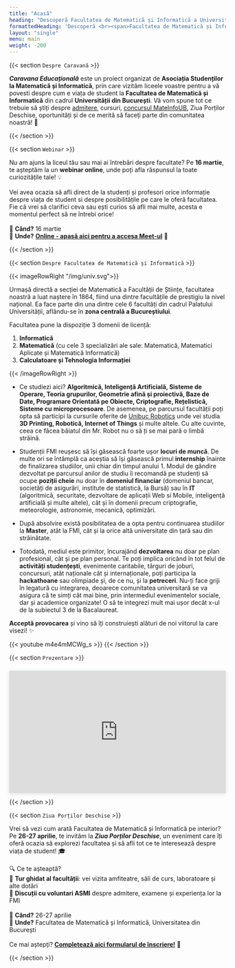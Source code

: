 ```yaml
---
title: "Acasă"
heading: "Descoperă Facultatea de Matematică și Informatică a Universității din București!"
formattedHeading: 'Descoperă <br><span>Facultatea de Matematică și Informatică</span><br>a Universității din București!'
layout: "single"
menu: main
weight: -200
---
```


{{< section `Despre Caravană` >}}

***Caravana Educațională*** este un proiect organizat de **Asociația Studenților la Matematică și Informatică**, prin care vizităm liceele voastre pentru a vă povesti despre cum e viața de student la **Facultatea de Matematică și Informatică** din cadrul **Universității din București**. Vă vom spune tot ce trebuie să știți despre <a href="https://fmi.unibuc.ro/admitere-licenta-iulie-2025/" target="_blank">admitere</a>, cursuri, <a href="https://fmi.unibuc.ro/concurs-mateinfoub-2025/" target="_blank">concursul MateInfoUB</a>, Ziua Porților Deschise, oportunități și de ce merită să faceți parte din comunitatea noastră! 💙

{{< /section >}}

{{< section `Webinar` >}}

Nu am ajuns la liceul tău sau mai ai întrebări despre facultate? Pe **16 martie**, te așteptăm la un **webinar online**, unde poți afla răspunsul la toate curiozitățile tale! 💡
\
\
Vei avea ocazia să afli direct de la studenți și profesori orice informație despre viața de student si despre posibilitățile pe care le oferă facultatea. Fie că vrei să clarifici ceva sau ești curios să afli mai multe, acesta e momentul perfect să ne întrebi orice!
\
\
📅 **Când?** 16 martie \
📍 **Unde?** **<a href="https://meet.google.com/zbe-zfty-fod" target="_blank">Online - apasă aici pentru a accesa Meet-ul</a>** 🌟

{{< /section >}}

{{< section `Despre Facultatea de Matematică și Informatică` >}}

{{< imageRowRight "/img/univ.svg">}}

Urmașă directă a secției de Matematică a Facultății de Științe, facultatea noastră a luat naștere în 1864, fiind una dintre facultățile de prestigiu la nivel național. Ea face parte din una dintre cele 6 facultăți din cadrul Palatului Universității, aflându-se în **zona centrală a Bucureștiului**.

Facultatea pune la dispoziție 3 domenii de licență:
1. **Informatică**
2. **Matematică** (cu cele 3 specializări ale sale: Matematică, Matematici Aplicate și Matematică Informatică)
3. **Calculatoare și Tehnologia Informației**

{{< /imageRowRight >}}


- Ce studiezi aici? **Algoritmică, Inteligență Artificială, Sisteme de Operare, Teoria grupurilor, Geometrie afină și proiectivă, Baze de Date, Programare Orientată pe Obiecte, Criptografie, Rețelistică, Sisteme cu microprocesoare**. De asemenea, pe parcursul facultății poți opta să participi la cursurile oferite de <a href="https://www.facebook.com/unibuc.robotics/" target="_blank">Unibuc Robotics</a> unde vei studia **3D Printing, Robotică, Internet of Things** și multe altele. Cu alte cuvinte, ceea ce făcea băiatul din Mr. Robot nu o să ți se mai pară o limbă străină.

- Studenții FMI reușesc să își găsească foarte ușor **locuri de muncă**. De multe ori se întâmplă ca aceștia să își găsească primul **internship** înainte de finalizarea studiilor, unii chiar din timpul anului 1. Modul de gândire dezvoltat pe parcursul anilor de studiu îi recomandă pe studenți să ocupe **poziții cheie** nu doar în **domeniul financiar** (domeniul bancar, societăți de asigurări, institute de statistică, la Bursă) sau în **IT** (algoritmică, securitate, dezvoltare de aplicații Web si Mobile, inteligență artificială și multe altele), cât și în domenii precum criptografie, meteorologie, astronomie, mecanică, optimizări.

- După absolvire există posibilitatea de a opta pentru continuarea studiilor la **Master**, atât la FMI, cât și la orice altă universitate din țară sau din străinătate.

- Totodată, mediul este primitor, încurajând **dezvoltarea** nu doar pe plan profesional, cât și pe plan personal. Te poți implica oricând în tot felul de **activități studențești**, evenimente caritabile, târguri de joburi, concursuri, atât naționale cât și internaționale, poți participa la **hackathoane** sau olimpiade și, de ce nu, și la **petreceri**. Nu-ți face griji în legatură cu integrarea, deoarece comunitatea universitară se va asigura că te simți cât mai bine, prin intermediul evenimentelor sociale, dar și academice organizate! O să te integrezi mult mai ușor decât x-ul de la subiectul 3 de la Bacalaureat.

**Acceptă provocarea** și vino să îți construiești alături de noi viitorul la care visezi! ✨

{{< youtube m4e4mMCWg_s >}}
{{< /section >}}

{{< section `Prezentare` >}}

<div class="rounded w-80"
style="position: relative; padding-top: 56.2500%;
padding-bottom: 0; box-shadow: 0 2px 8px 0 rgba(63,69,81,0.16); margin-top: 1.6em; margin-bottom: 0.9em; overflow: hidden; will-change: transform;">
  <iframe loading="lazy" style="position: absolute; width: 100%; height: 100%; top: 0; left: 0; border: none; padding: 0;margin: 0;"
    src="https://www.canva.com/design/DAGVooUSadU/JYjAgDhIukmJLnYEr75yQA/view?embed" allowfullscreen="allowfullscreen" allow="fullscreen">
  </iframe>
</div>
{{< /section >}}

{{< section `Ziua Porților Deschise` >}}

Vrei să vezi cum arată Facultatea de Matematică și Informatică pe interior? Pe **26-27 aprilie**, te invităm la ***Ziua Porților Deschise***, un eveniment care îți oferă ocazia să explorezi facultatea și să afli tot ce te interesează despre viața de student! 🎓
\
\
🔍 Ce te așteaptă?\
🔹 **Tur ghidat al facultății**: vei vizita amfiteatre, săli de curs, laboratoare și alte dotări\
🔹 **Discuții cu voluntari ASMI** despre admitere, examene și experiența lor la FMI\
\
📅 **Când?** 26-27 aprilie\
📍 **Unde?** Facultatea de Matematică și Informatică, Universitatea din București
\
\
Ce mai aștepți? **<a href="https://tinyurl.com/inscrieriZPD2025" target="_blank">Completează aici formularul de înscriere!</a>** 📝

{{< /section >}}
